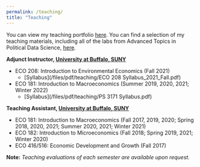 ```yaml
---
permalink: /teaching/
title: "Teaching"
---
```


You can view my teaching portfolio [here](/files/pdf/teaching/Portfolio.pdf).
You can find a selection of my teaching materials, including all of the labs
from Advanced Topics in Political Data Science, [here](/teaching-materials).

**Adjunct Instructor, [University at Buffalo, SUNY](https://arts-sciences.buffalo.edu/economics.html)**
- ECO 208: Introduction to Environmental Economics (Fall 2021)
    - [Syllabus](/files/pdf/teaching/ECO 208 Syllabus_2021_Fall.pdf)
- ECO 181: Introduction to Macroeconomics (Summer 2019, 2020, 2021; Winter 2022)
    - [Syllabus](/files/pdf/teaching/PS 3171 Syllabus.pdf)

**Teaching Assistant, [University at Buffalo, SUNY](https://arts-sciences.buffalo.edu/economics.html)** 
- ECO 181: Introduction to Macroeconomics (Fall 2017, 2019, 2020; Spring 2018, 2020, 2021; Summer 2020, 2021; Winter 2021)
- ECO 182: Introduction to Microeconomics (Fall 2018; Spring 2019, 2021; Winter 2020)
- ECO 416/516: Economic Development and Growth (Fall 2017)

**Note:** *Teaching evaluations of each semester are available upon request.*

